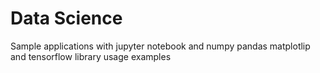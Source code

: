 # Data Science
Sample applications with jupyter notebook and numpy pandas matplotlip and tensorflow library usage examples
